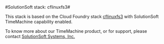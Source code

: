 #SolutionSoft stack: cflinuxfs3#

This stack is based on the Cloud Foundry stack [cflinuxfs3](https://github.com/cloudfoundry/cflinuxfs3) with SolutionSoft TimeMachine capability enabled.

To know more about our TimeMachine product, or for support, please contact [SolutionSoft Systems, Inc.](https://solution-soft.com)
